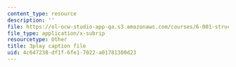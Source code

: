 ```yaml
---
content_type: resource
description: ''
file: https://ol-ocw-studio-app-qa.s3.amazonaws.com/courses/6-001-structure-and-interpretation-of-computer-programs-spring-2005/4c647238df1f6fe17022a01781300d23_AbK4bZhUk48.srt
file_type: application/x-subrip
resourcetype: Other
title: 3play caption file
uid: 4c647238-df1f-6fe1-7022-a01781300d23
---
```

